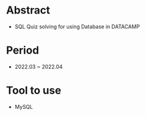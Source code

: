 # Abstract
- SQL Quiz solving for using Database in DATACAMP

# Period
- 2022.03 ~ 2022.04

# Tool to use
- MySQL


 
